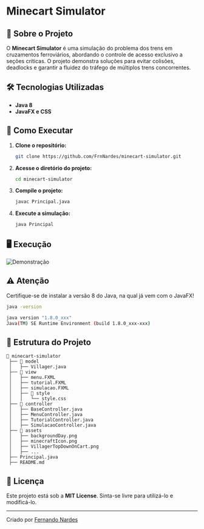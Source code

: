 #  Minecart Simulator

## 📌 Sobre o Projeto
O **Minecart Simulator** é uma simulação do problema dos trens em cruzamentos ferroviários, abordando o controle de acesso exclusivo a seções críticas. O projeto demonstra soluções para evitar colisões, deadlocks e garantir a fluidez do tráfego de múltiplos trens concorrentes.

## 🛠️ Tecnologias Utilizadas
- **Java 8**
- **JavaFX e CSS**

## 🚀 Como Executar
1. **Clone o repositório:**
   ```sh
   git clone https://github.com/FrnNardes/minecart-simulator.git
   ```
2. **Acesse o diretório do projeto:**
   ```sh
   cd minecart-simulator
   ```
3. **Compile o projeto:**
   ```sh
   javac Principal.java
   ```
4. **Execute a simulação:**
   ```sh
   java Principal
   ```
   
## 🖥️ Execução
![Demonstração](assets/execucao.gif)

## ⚠️ Atenção
Certifique-se de instalar a versão 8 do Java, na qual já vem com o JavaFX!
```sh
java -version

java version "1.8.0_xxx"
Java(TM) SE Runtime Environment (build 1.8.0_xxx-xxx)
```

## 📂 Estrutura do Projeto
```
📂 minecart-simulator
 ├── 📂 model
 │   ├── Villager.java
 ├── 📂 view
 │   ├── menu.FXML
 │   ├── tutorial.FXML
 │   ├── simulacao.FXML
 │   ├── 📂 style
 │   │   └── style.css
 ├── 📂 controller
 │   ├── BaseController.java
 │   ├── MenuController.java
 │   ├── TutorialController.java
 │   ├── SimulacaoController.java
 ├── 📂 assets
 │   ├── backgroundDay.png
 │   ├── minecraftIcon.png
 │   ├── VillagerTopDownOnCart.png
 │   ├── ...
 ├── Principal.java
 ├── README.md
```

## 📄 Licença
Este projeto está sob a **MIT License**. Sinta-se livre para utilizá-lo e modificá-lo.

---
Criado por [Fernando Nardes](https://github.com/FrnNardes)

